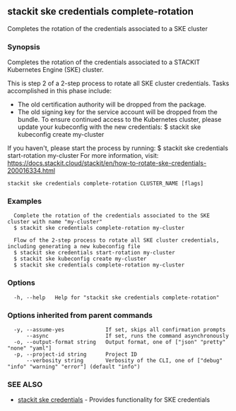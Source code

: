 ## stackit ske credentials complete-rotation

Completes the rotation of the credentials associated to a SKE cluster

### Synopsis

Completes the rotation of the credentials associated to a STACKIT Kubernetes Engine (SKE) cluster.

This is step 2 of a 2-step process to rotate all SKE cluster credentials. Tasks accomplished in this phase include:
  - The old certification authority will be dropped from the package.
  - The old signing key for the service account will be dropped from the bundle.
To ensure continued access to the Kubernetes cluster, please update your kubeconfig with the new credentials:
  $ stackit ske kubeconfig create my-cluster

If you haven't, please start the process by running:
  $ stackit ske credentials start-rotation my-cluster
For more information, visit: https://docs.stackit.cloud/stackit/en/how-to-rotate-ske-credentials-200016334.html

```
stackit ske credentials complete-rotation CLUSTER_NAME [flags]
```

### Examples

```
  Complete the rotation of the credentials associated to the SKE cluster with name "my-cluster"
  $ stackit ske credentials complete-rotation my-cluster

  Flow of the 2-step process to rotate all SKE cluster credentials, including generating a new kubeconfig file
  $ stackit ske credentials start-rotation my-cluster
  $ stackit ske kubeconfig create my-cluster
  $ stackit ske credentials complete-rotation my-cluster
```

### Options

```
  -h, --help   Help for "stackit ske credentials complete-rotation"
```

### Options inherited from parent commands

```
  -y, --assume-yes             If set, skips all confirmation prompts
      --async                  If set, runs the command asynchronously
  -o, --output-format string   Output format, one of ["json" "pretty" "none" "yaml"]
  -p, --project-id string      Project ID
      --verbosity string       Verbosity of the CLI, one of ["debug" "info" "warning" "error"] (default "info")
```

### SEE ALSO

* [stackit ske credentials](./stackit_ske_credentials.md)	 - Provides functionality for SKE credentials

